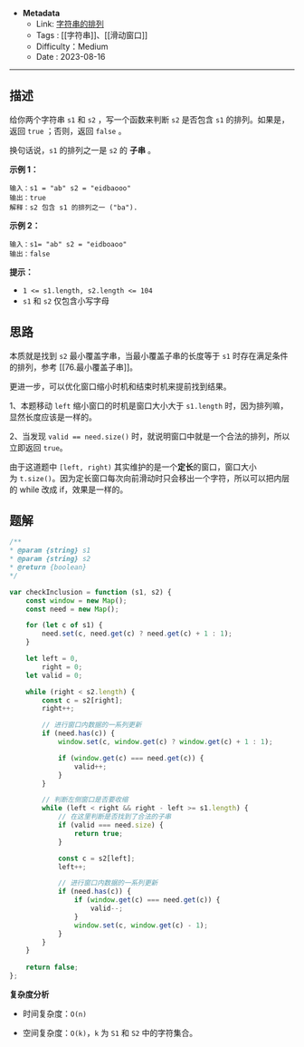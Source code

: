 - **Metadata**
	- Link:  [字符串的排列](https://leetcode.cn/problems/permutation-in-string/description/ "https://leetcode.cn/problems/permutation-in-string/description/")
	- Tags : [[字符串]]、[[滑动窗口]]
	- Difficulty：Medium
	- Date : 2023-08-16
---
## 描述

给你两个字符串 `s1` 和 `s2` ，写一个函数来判断 `s2` 是否包含 `s1` 的排列。如果是，返回 `true` ；否则，返回 `false` 。

换句话说，`s1` 的排列之一是 `s2` 的 **子串** 。

**示例 1：**

```
输入：s1 = "ab" s2 = "eidbaooo"
输出：true
解释：s2 包含 s1 的排列之一 ("ba").
```

**示例 2：**

```
输入：s1= "ab" s2 = "eidboaoo"
输出：false
```

**提示：**

- `1 <= s1.length, s2.length <= 104`
- `s1` 和 `s2` 仅包含小写字母

## 思路

本质就是找到 `s2` 最小覆盖字串，当最小覆盖子串的长度等于 `s1` 时存在满足条件的排列，参考 [[76.最小覆盖子串]]。

更进一步，可以优化窗口缩小时机和结束时机来提前找到结果。

1、本题移动 `left` 缩小窗口的时机是窗口大小大于 `s1.length` 时，因为排列嘛，显然长度应该是一样的。

2、当发现 `valid == need.size()` 时，就说明窗口中就是一个合法的排列，所以立即返回 `true`。

由于这道题中 `[left, right)` 其实维护的是一个**定长**的窗口，窗口大小为 `t.size()`。因为定长窗口每次向前滑动时只会移出一个字符，所以可以把内层的 while 改成 if，效果是一样的。


## 题解

```js
/**
* @param {string} s1
* @param {string} s2
* @return {boolean}
*/

var checkInclusion = function (s1, s2) {
    const window = new Map();
    const need = new Map();

    for (let c of s1) {
        need.set(c, need.get(c) ? need.get(c) + 1 : 1);
    }

    let left = 0,
        right = 0;
    let valid = 0;

    while (right < s2.length) {
        const c = s2[right];
        right++;

        // 进行窗口内数据的一系列更新
        if (need.has(c)) {
            window.set(c, window.get(c) ? window.get(c) + 1 : 1);

            if (window.get(c) === need.get(c)) {
                valid++;
            }
        }

        // 判断左侧窗口是否要收缩
        while (left < right && right - left >= s1.length) {
            // 在这里判断是否找到了合法的子串
            if (valid === need.size) {
                return true;
            }

            const c = s2[left];
            left++;

            // 进行窗口内数据的一系列更新
            if (need.has(c)) {
                if (window.get(c) === need.get(c)) {
                    valid--;
                }
                window.set(c, window.get(c) - 1);
            }
        }
    }
    
    return false;
};

```

**复杂度分析**

- 时间复杂度：`O(n)`

- 空间复杂度：`O(k)`，`k` 为 `S1` 和 `S2` 中的字符集合。